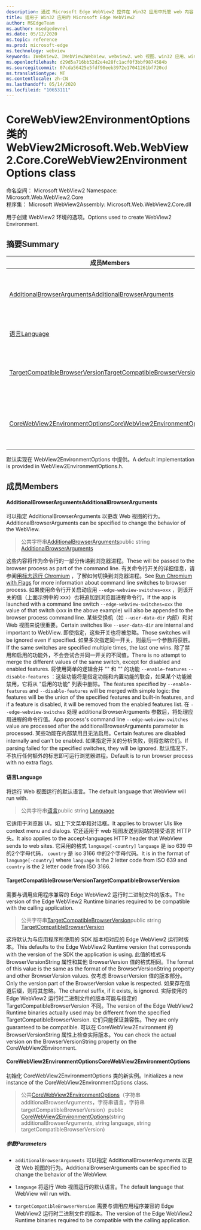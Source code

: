 ```yaml
---
description: 通过 Microsoft Edge WebView2 控件在 Win32 应用中托管 web 内容
title: 适用于 Win32 应用的 Microsoft Edge WebView2
author: MSEdgeTeam
ms.author: msedgedevrel
ms.date: 05/12/2020
ms.topic: reference
ms.prod: microsoft-edge
ms.technology: webview
keywords: IWebView2、IWebView2WebView、webview2、web 视图、win32 应用、win32、edge、ICoreWebView2、ICoreWebView2Controller、浏览器控件、边缘 html
ms.openlocfilehash: d29d5a716bb52d2e4e28fc1acf0f3bbf9874584b
ms.sourcegitcommit: 07cda56425e5fdf90eeb3972e17041261bf720cd
ms.translationtype: MT
ms.contentlocale: zh-CN
ms.lasthandoff: 05/14/2020
ms.locfileid: "10653111"
---
```

# <span data-ttu-id="65121-104">CoreWebView2EnvironmentOptions 类的 WebView2</span><span class="sxs-lookup"><span data-stu-id="65121-104">Microsoft.Web.WebView2.Core.CoreWebView2EnvironmentOptions class</span></span> 

<span data-ttu-id="65121-105">命名空间： Microsoft WebView2 </span><span class="sxs-lookup"><span data-stu-id="65121-105">Namespace: Microsoft.Web.WebView2.Core</span></span>\
<span data-ttu-id="65121-106">程序集： Microsoft WebView2</span><span class="sxs-lookup"><span data-stu-id="65121-106">Assembly: Microsoft.Web.WebView2.Core.dll</span></span>

<span data-ttu-id="65121-107">用于创建 WebView2 环境的选项。</span><span class="sxs-lookup"><span data-stu-id="65121-107">Options used to create WebView2 Environment.</span></span>

## <span data-ttu-id="65121-108">摘要</span><span class="sxs-lookup"><span data-stu-id="65121-108">Summary</span></span>

 <span data-ttu-id="65121-109">成员</span><span class="sxs-lookup"><span data-stu-id="65121-109">Members</span></span>                        | <span data-ttu-id="65121-110">描述</span><span class="sxs-lookup"><span data-stu-id="65121-110">Descriptions</span></span>
--------------------------------|---------------------------------------------
[<span data-ttu-id="65121-111">AdditionalBrowserArguments</span><span class="sxs-lookup"><span data-stu-id="65121-111">AdditionalBrowserArguments</span></span>](#additionalbrowserarguments) | <span data-ttu-id="65121-112">可以指定 AdditionalBrowserArguments 以更改 Web 视图的行为。</span><span class="sxs-lookup"><span data-stu-id="65121-112">AdditionalBrowserArguments can be specified to change the behavior of the WebView.</span></span>
[<span data-ttu-id="65121-113">语言</span><span class="sxs-lookup"><span data-stu-id="65121-113">Language</span></span>](#language) | <span data-ttu-id="65121-114">将运行 Web 视图运行的默认语言。</span><span class="sxs-lookup"><span data-stu-id="65121-114">The default language that WebView will run with.</span></span>
[<span data-ttu-id="65121-115">TargetCompatibleBrowserVersion</span><span class="sxs-lookup"><span data-stu-id="65121-115">TargetCompatibleBrowserVersion</span></span>](#targetcompatiblebrowserversion) | <span data-ttu-id="65121-116">需要与调用应用程序兼容的 Edge WebView2 运行时二进制文件的版本。</span><span class="sxs-lookup"><span data-stu-id="65121-116">The version of the Edge WebView2 Runtime binaries required to be compatible with the calling application.</span></span>
[<span data-ttu-id="65121-117">CoreWebView2EnvironmentOptions</span><span class="sxs-lookup"><span data-stu-id="65121-117">CoreWebView2EnvironmentOptions</span></span>](#corewebview2environmentoptions) | <span data-ttu-id="65121-118">初始化 CoreWebView2EnvironmentOptions 类的新实例。</span><span class="sxs-lookup"><span data-stu-id="65121-118">Initializes a new instance of the CoreWebView2EnvironmentOptions class.</span></span>

<span data-ttu-id="65121-119">默认实现在 WebView2EnvironmentOptions 中提供。</span><span class="sxs-lookup"><span data-stu-id="65121-119">A default implementation is provided in WebView2EnvironmentOptions.h.</span></span>

## <span data-ttu-id="65121-120">成员</span><span class="sxs-lookup"><span data-stu-id="65121-120">Members</span></span>

#### <span data-ttu-id="65121-121">AdditionalBrowserArguments</span><span class="sxs-lookup"><span data-stu-id="65121-121">AdditionalBrowserArguments</span></span> 

<span data-ttu-id="65121-122">可以指定 AdditionalBrowserArguments 以更改 Web 视图的行为。</span><span class="sxs-lookup"><span data-stu-id="65121-122">AdditionalBrowserArguments can be specified to change the behavior of the WebView.</span></span>

> <span data-ttu-id="65121-123">公共字符串[AdditionalBrowserArguments](#additionalbrowserarguments)</span><span class="sxs-lookup"><span data-stu-id="65121-123">public string [AdditionalBrowserArguments](#additionalbrowserarguments)</span></span>

<span data-ttu-id="65121-124">这些内容将作为命令行的一部分传递到浏览器进程。</span><span class="sxs-lookup"><span data-stu-id="65121-124">These will be passed to the browser process as part of the command line.</span></span> <span data-ttu-id="65121-125">有关命令行开关的详细信息，请参阅[用标志运行 Chromium](https://aka.ms/RunChromiumWithFlags) ，了解如何切换到浏览器进程。</span><span class="sxs-lookup"><span data-stu-id="65121-125">See [Run Chromium with Flags](https://aka.ms/RunChromiumWithFlags) for more information about command line switches to browser process.</span></span> <span data-ttu-id="65121-126">如果使用命令行开关启动应用 `--edge-webview-switches=xxx` ，则该开关的值（上面示例中的 xxx）也将追加到浏览器进程命令行。</span><span class="sxs-lookup"><span data-stu-id="65121-126">If the app is launched with a command line switch `--edge-webview-switches=xxx` the value of that switch (xxx in the above example) will also be appended to the browser process command line.</span></span> <span data-ttu-id="65121-127">某些交换机（如 `--user-data-dir` 内部）和对 Web 视图来说很重要。</span><span class="sxs-lookup"><span data-stu-id="65121-127">Certain switches like `--user-data-dir` are internal and important to WebView.</span></span> <span data-ttu-id="65121-128">即使指定，这些开关也将被忽略。</span><span class="sxs-lookup"><span data-stu-id="65121-128">Those switches will be ignored even if specified.</span></span> <span data-ttu-id="65121-129">如果多次指定同一开关，则最后一个参数将获胜。</span><span class="sxs-lookup"><span data-stu-id="65121-129">If the same switches are specified multiple times, the last one wins.</span></span> <span data-ttu-id="65121-130">除了禁用和启用的功能外，不会尝试合并同一开关的不同值。</span><span class="sxs-lookup"><span data-stu-id="65121-130">There is no attempt to merge the different values of the same switch, except for disabled and enabled features.</span></span> <span data-ttu-id="65121-131">将使用简单的逻辑合并 "" 和 "" 的功能 `--enable-features` `--disable-features` ：这些功能将是指定功能和内置功能的联合，如果某个功能被禁用，它将从 "启用的功能" 列表中删除。</span><span class="sxs-lookup"><span data-stu-id="65121-131">The features specified by `--enable-features` and `--disable-features` will be merged with simple logic: the features will be the union of the specified features and built-in features, and if a feature is disabled, it will be removed from the enabled features list.</span></span> <span data-ttu-id="65121-132">在 `--edge-webview-switches` 处理 additionalBrowserArguments 参数后，将处理应用进程的命令行值。</span><span class="sxs-lookup"><span data-stu-id="65121-132">App process's command line `--edge-webview-switches` value are processed after the additionalBrowserArguments parameter is processed.</span></span> <span data-ttu-id="65121-133">某些功能在内部禁用且无法启用。</span><span class="sxs-lookup"><span data-stu-id="65121-133">Certain features are disabled internally and can't be enabled.</span></span> <span data-ttu-id="65121-134">如果指定开关的分析失败，则将忽略它们。</span><span class="sxs-lookup"><span data-stu-id="65121-134">If parsing failed for the specified switches, they will be ignored.</span></span> <span data-ttu-id="65121-135">默认情况下，不执行任何额外的标志即可运行浏览器进程。</span><span class="sxs-lookup"><span data-stu-id="65121-135">Default is to run browser process with no extra flags.</span></span>

#### <span data-ttu-id="65121-136">语言</span><span class="sxs-lookup"><span data-stu-id="65121-136">Language</span></span> 

<span data-ttu-id="65121-137">将运行 Web 视图运行的默认语言。</span><span class="sxs-lookup"><span data-stu-id="65121-137">The default language that WebView will run with.</span></span>

> <span data-ttu-id="65121-138">公共字符串[语言](#language)</span><span class="sxs-lookup"><span data-stu-id="65121-138">public string [Language](#language)</span></span>

<span data-ttu-id="65121-139">它适用于浏览器 Ui，如上下文菜单和对话框。</span><span class="sxs-lookup"><span data-stu-id="65121-139">It applies to browser UIs like context menu and dialogs.</span></span> <span data-ttu-id="65121-140">它还适用于 web 视图发送到网站的接受语言 HTTP 头。</span><span class="sxs-lookup"><span data-stu-id="65121-140">It also applies to the accept-languages HTTP header that WebView sends to web sites.</span></span> <span data-ttu-id="65121-141">它采用的格式 `language[-country]` `language` 是 iso 639 中的2个字母代码， `country` 是 iso 3166 中的2个字母代码。</span><span class="sxs-lookup"><span data-stu-id="65121-141">It is in the format of `language[-country]` where `language` is the 2 letter code from ISO 639 and `country` is the 2 letter code from ISO 3166.</span></span>

#### <span data-ttu-id="65121-142">TargetCompatibleBrowserVersion</span><span class="sxs-lookup"><span data-stu-id="65121-142">TargetCompatibleBrowserVersion</span></span> 

<span data-ttu-id="65121-143">需要与调用应用程序兼容的 Edge WebView2 运行时二进制文件的版本。</span><span class="sxs-lookup"><span data-stu-id="65121-143">The version of the Edge WebView2 Runtime binaries required to be compatible with the calling application.</span></span>

> <span data-ttu-id="65121-144">公共字符串[TargetCompatibleBrowserVersion](#targetcompatiblebrowserversion)</span><span class="sxs-lookup"><span data-stu-id="65121-144">public string [TargetCompatibleBrowserVersion](#targetcompatiblebrowserversion)</span></span>

<span data-ttu-id="65121-145">这将默认为与应用程序所使用的 SDK 版本相对应的 Edge WebView2 运行时版本。</span><span class="sxs-lookup"><span data-stu-id="65121-145">This defaults to the Edge WebView2 Runtime version that corresponds with the version of the SDK the application is using.</span></span> <span data-ttu-id="65121-146">此值的格式与 BrowserVersionString 属性和其他 BrowserVersion 值的格式相同。</span><span class="sxs-lookup"><span data-stu-id="65121-146">The format of this value is the same as the format of the BrowserVersionString property and other BrowserVersion values.</span></span> <span data-ttu-id="65121-147">仅考虑 BrowserVersion 值的版本部分。</span><span class="sxs-lookup"><span data-stu-id="65121-147">Only the version part of the BrowserVersion value is respected.</span></span> <span data-ttu-id="65121-148">如果存在信道后缀，则将其忽略。</span><span class="sxs-lookup"><span data-stu-id="65121-148">The channel suffix, if it exists, is ignored.</span></span> <span data-ttu-id="65121-149">实际使用的 Edge WebView2 运行时二进制文件的版本可能与指定的 TargetCompatibleBrowserVersion 不同。</span><span class="sxs-lookup"><span data-stu-id="65121-149">The version of the Edge WebView2 Runtime binaries actually used may be different from the specified TargetCompatibleBrowserVersion.</span></span> <span data-ttu-id="65121-150">它们只能保证兼容性。</span><span class="sxs-lookup"><span data-stu-id="65121-150">They are only guaranteed to be compatible.</span></span> <span data-ttu-id="65121-151">可以在 CoreWebView2Environment 的 BrowserVersionString 属性上检查实际版本。</span><span class="sxs-lookup"><span data-stu-id="65121-151">You can check the actual version on the BrowserVersionString property on the CoreWebView2Environment.</span></span>

#### <span data-ttu-id="65121-152">CoreWebView2EnvironmentOptions</span><span class="sxs-lookup"><span data-stu-id="65121-152">CoreWebView2EnvironmentOptions</span></span> 

<span data-ttu-id="65121-153">初始化 CoreWebView2EnvironmentOptions 类的新实例。</span><span class="sxs-lookup"><span data-stu-id="65121-153">Initializes a new instance of the CoreWebView2EnvironmentOptions class.</span></span>

> <span data-ttu-id="65121-154">公共[CoreWebView2EnvironmentOptions](#corewebview2environmentoptions)（字符串 additionalBrowserArguments，字符串语言，字符串 targetCompatibleBrowserVersion）</span><span class="sxs-lookup"><span data-stu-id="65121-154">public  [CoreWebView2EnvironmentOptions](#corewebview2environmentoptions)(string additionalBrowserArguments, string language, string targetCompatibleBrowserVersion)</span></span>

##### <span data-ttu-id="65121-155">参数</span><span class="sxs-lookup"><span data-stu-id="65121-155">Parameters</span></span>
* `additionalBrowserArguments` <span data-ttu-id="65121-156">可以指定 AdditionalBrowserArguments 以更改 Web 视图的行为。</span><span class="sxs-lookup"><span data-stu-id="65121-156">AdditionalBrowserArguments can be specified to change the behavior of the WebView.</span></span> 

* `language` <span data-ttu-id="65121-157">将运行 Web 视图运行的默认语言。</span><span class="sxs-lookup"><span data-stu-id="65121-157">The default language that WebView will run with.</span></span> 

* `targetCompatibleBrowserVersion` <span data-ttu-id="65121-158">需要与调用应用程序兼容的 Edge WebView2 运行时二进制文件的版本。</span><span class="sxs-lookup"><span data-stu-id="65121-158">The version of the Edge WebView2 Runtime binaries required to be compatible with the calling application.</span></span>

